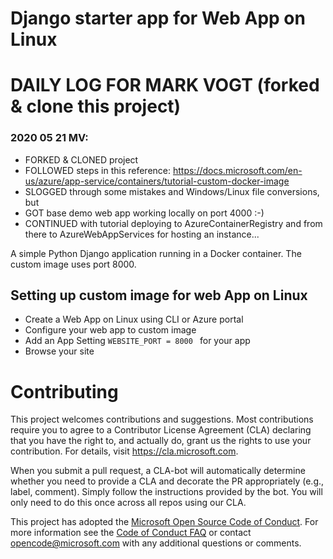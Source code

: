# Django starter app for Web App on Linux

# DAILY LOG FOR MARK VOGT (forked & clone this project)

### 2020 05 21 MV:
- FORKED & CLONED project 
- FOLLOWED steps in this reference: https://docs.microsoft.com/en-us/azure/app-service/containers/tutorial-custom-docker-image
- SLOGGED through some mistakes and Windows/Linux file conversions, but 
- GOT base demo web app working locally on port 4000 :-) 
- CONTINUED with tutorial deploying to AzureContainerRegistry and from there to AzureWebAppServices for hosting an instance...


A simple Python Django application running in a Docker container. The custom image uses port 8000. 

## Setting up custom image for web App on Linux 
- Create a Web App on Linux using CLI or Azure portal
- Configure your web app to custom image 
- Add an App Setting ```WEBSITE_PORT = 8000 ``` for your app 
- Browse your site 
 
# Contributing

This project welcomes contributions and suggestions.  Most contributions require you to agree to a
Contributor License Agreement (CLA) declaring that you have the right to, and actually do, grant us
the rights to use your contribution. For details, visit https://cla.microsoft.com.

When you submit a pull request, a CLA-bot will automatically determine whether you need to provide
a CLA and decorate the PR appropriately (e.g., label, comment). Simply follow the instructions
provided by the bot. You will only need to do this once across all repos using our CLA.

This project has adopted the [Microsoft Open Source Code of Conduct](https://opensource.microsoft.com/codeofconduct/).
For more information see the [Code of Conduct FAQ](https://opensource.microsoft.com/codeofconduct/faq/) or
contact [opencode@microsoft.com](mailto:opencode@microsoft.com) with any additional questions or comments.
